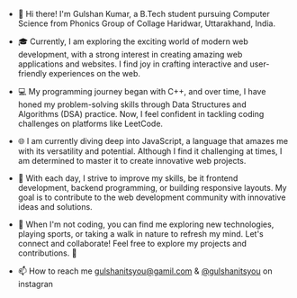 
- 👋 Hi there! I'm Gulshan Kumar, a B.Tech student pursuing Computer Science from Phonics Group of Collage Haridwar, Uttarakhand, India.

- 🎓 Currently, I am exploring the exciting world of modern web development, with a strong interest in creating amazing web applications and websites. I find 
    joy in crafting interactive and user-friendly experiences on the web.

- 💻 My programming journey began with C++, and over time, I have honed my problem-solving skills through Data Structures and Algorithms (DSA) practice. Now, 
    I feel confident in tackling coding challenges on platforms like LeetCode.

- 🌐 I am currently diving deep into JavaScript, a language that amazes me with its versatility and potential. Although I find it challenging at times, I am 
    determined to master it to create innovative web projects.

- 🚀 With each day, I strive to improve my skills, be it frontend development, backend programming, or building responsive layouts. My goal is to contribute 
    to the web development community with innovative ideas and solutions.

- 🌱 When I'm not coding, you can find me exploring new technologies, playing sports, or taking a walk in nature to refresh my mind.
     Let's connect and collaborate! Feel free to explore my projects and contributions. 🤝

- 📫 How to reach me gulshanitsyou@gamil.com & [@gulshanitsyou](https://www.instagram.com/gulshanitsyou/) on instagran 

<!---
GULSHANITSYOU/GULSHANITSYOU is a ✨ special ✨ repository because its `README.md` (this file) appears on your GitHub profile.
You can click the Preview link to take a look at your changes.
--->
